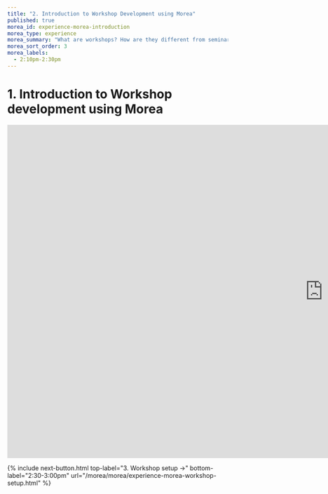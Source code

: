 ```yaml
---
title: "2. Introduction to Workshop Development using Morea"
published: true
morea_id: experience-morea-introduction
morea_type: experience
morea_summary: "What are workshops? How are they different from seminars?"
morea_sort_order: 3
morea_labels:
  - 2:10pm-2:30pm
---
```


# 1. Introduction to Workshop development using Morea

<div class="responsive-iframe">
<!-- this is the embed code provided by Google -->
  <iframe src="https://docs.google.com/presentation/d/e/2PACX-1vQlJfKYUhc0QWeP4mZKshZoGVOF8XThSlKdDLfotj5RS2KHe-ynW-n43COXJpvEoZit8zTmsUOS5FaZ/embed?start=false&loop=false&delayms=6000000" frameborder="0" width="1440" height="760" allowfullscreen="true" mozallowfullscreen="true" webkitallowfullscreen="true"></iframe>
<!-- Google embed ends -->
</div>


{% include next-button.html 
           top-label="3. Workshop setup ->" 
           bottom-label="2:30-3:00pm" 
           url="/morea/morea/experience-morea-workshop-setup.html" %}
